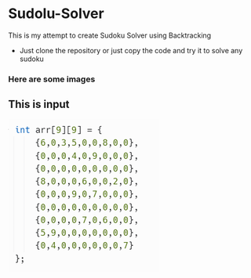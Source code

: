 # Sudolu-Solver
This is my attempt to create Sudoku Solver using Backtracking

- Just clone the repository or just copy the code and try it to solve any sudoku

### Here are some images

## This is input
<img src = "images/input.png"/>